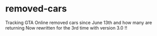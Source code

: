# removed-cars
Tracking GTA Online removed cars since June 13th and how many are returning
Now rewritten for the 3rd time with version 3.0 !!
